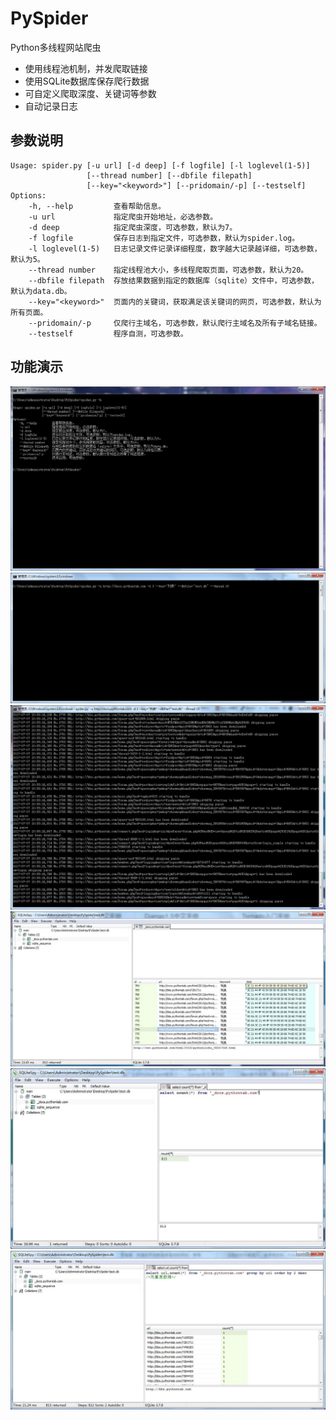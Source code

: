 # PySpider

Python多线程网站爬虫

- 使用线程池机制，并发爬取链接
- 使用SQLite数据库保存爬行数据
- 可自定义爬取深度、关键词等参数
- 自动记录日志

## 参数说明

```
Usage: spider.py [-u url] [-d deep] [-f logfile] [-l loglevel(1-5)]
                 [--thread number] [--dbfile filepath]
                 [--key="<keyword>"] [--pridomain/-p] [--testself]
Options: 
    -h, --help         查看帮助信息。
    -u url             指定爬虫开始地址，必选参数。
    -d deep            指定爬虫深度，可选参数，默认为7。
    -f logfile         保存日志到指定文件，可选参数，默认为spider.log。
    -l loglevel(1-5)   日志记录文件记录详细程度，数字越大记录越详细，可选参数，默认为5。
    --thread number    指定线程池大小，多线程爬取页面，可选参数，默认为20。
    --dbfile filepath  存放结果数据到指定的数据库（sqlite）文件中，可选参数，默认为data.db。
    --key="<keyword>"  页面内的关键词，获取满足该关键词的网页，可选参数，默认为所有页面。
    --pridomain/-p     仅爬行主域名，可选参数，默认爬行主域名及所有子域名链接。
    --testself         程序自测，可选参数。
```

## 功能演示

![1](https://raw.githubusercontent.com/wsdzl/PySpider/master/imgs/1.jpg)
![2](https://raw.githubusercontent.com/wsdzl/PySpider/master/imgs/2.jpg)
![3](https://raw.githubusercontent.com/wsdzl/PySpider/master/imgs/3.jpg)
![4](https://raw.githubusercontent.com/wsdzl/PySpider/master/imgs/4.jpg)
![5](https://raw.githubusercontent.com/wsdzl/PySpider/master/imgs/5.jpg)
![6](https://raw.githubusercontent.com/wsdzl/PySpider/master/imgs/6.jpg)